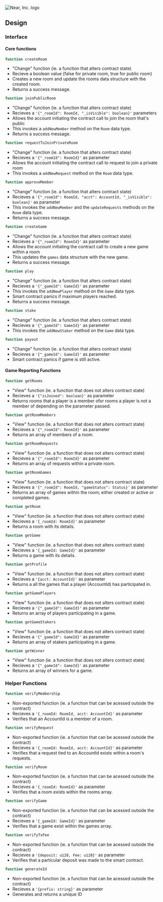 ![Near, Inc. logo](https://near.org/wp-content/themes/near-19/assets/img/logo.svg?t=1553011311)

## Design

### Interface

#### Core functions

```ts
function createRoom
```
- "Change" function (ie. a function that alters contract state)
- Recieve a boolean value (false for private room, true for public room)
- Creates a new room and update the rooms data structure with the created room.
- Returns a success message.

```ts
function joinPublicRoom
```
- "Change" function (ie. a function that alters contract state)
- Recieves a `'{"_roomId": RoomId, "_isVisible": boolean}'` parameters
- Allows the account initiating the contract call to join the room that's public
- This invokes a `addNewMember` method on the `Room` data type.
- Returns a success message.

```ts
function requestToJoinPrivateRoom
```
- "Change" function (ie. a function that alters contract state)
- Recieves a `'{"_roomId": RoomId}'` as parameter
- Allows the account initiating the contract call to request to join a private room
- This invokes a `addNewRequest` method on the `Room` data type.

```ts
function approveMember
```
- "Change" function (ie. a function that alters contract state)
- Recieves a `'{"_roomId": RoomId, "acct": AccountId, "_isVisible": boolean}'` as parameter
- This invokes the `addNewMember` and the `updateRequests` methods on the `Room` data type.
- Returns a success message.

```ts
function createGame
```
- "Change" function (ie. a function that alters contract state)
- Recieves a `'{"_roomId": RoomId}'` as parameter
- Allows the account initiating the contract call to create a new game within a room
- This updates the `games` data structure with the new game.
- Returns a success message.


```ts
function play
```
- "Change" function (ie. a function that alters contract state)
- Recieves a `'{"_gameId": GameId}'` as parameter
- This invokes the `addNewPlayer` method on the `Game` data type.
- Smart contract panics if maximum players reached.
- Returns a success message.


```ts
function stake
```
- "Change" function (ie. a function that alters contract state)
- Recieves a `'{"_gameId": GameId}'` as parameter
- This invokes the `addNewStaker` method on the `Game` data type.

```ts
function payout
```
- "Change" function (ie. a function that alters contract state)
- Recieves a `'{"_gameId": GameId}'` as parameter
- Smart contract panics if game is still active.

#### Game Reporting Functions

```ts
function getRooms
```
- "View" function (ie. a function that does not alters contract state)
- Recieves a `'{"isJoined": boolean}'` as parameter
- Returns rooms that a player is a member ofor rooms a player is not a member of depending on the parameter passed.

```ts
function getRoomMembers
```
- "View" function (ie. a function that does not alters contract state)
- Recieves a `'{"_roomId": RoomId}'` as parameter
- Returns an array of members of a room.

```ts
function getRoomRequests
```
- "View" function (ie. a function that does not alters contract state)
- Recieves a `'{"_roomId": RoomId}'` as parameter
- Returns an array of requests within a private room.

```ts
function getRoomGames
```
- "View" function (ie. a function that does not alters contract state)
- Recieves a `'{"_roomId": RoomId, "gameStatus": Status}'` as parameter
- Returns an array of games within the room; either created or active or completed games.

```ts
function getRoom
```
- "View" function (ie. a function that does not alters contract state)
- Recieves a `'{_roomId: RoomId}'` as parameter
- Returns a room with its details.

```ts
function getGame
```
- "View" function (ie. a function that does not alters contract state)
- Recieves a `'{_gameId: GameId}'` as parameter
- Returns a game with its details.

```ts
function getProfile
```
- "View" function (ie. a function that does not alters contract state)
- Recieves a `'{acct: AccountId}'` as parameter
- Returns a all the games that a player (AccountId) has participated in.

```ts
function getGamePlayers
```
- "View" function (ie. a function that does not alters contract state)
- Recieves a `'{"_gameId": GameId}'` as parameter
- Returns an array of players participating in a game.

```ts
function getGameStakers
```
- "View" function (ie. a function that does not alters contract state)
- Recieves a `'{"_gameId": GameId}'` as parameter
- Returns an array of stakers participating in a game.

```ts
function getWinner
```
- "View" function (ie. a function that does not alters contract state)
- Recieves a `'{"_gameId": GameId}'` as parameter
- Returns an array of winners for a game.

### Helper Functions

```ts
function verifyMembership
```
- Non-exported function (ie. a function that can be acessed outside the contract)
- Recieves a `'{_roomId: RoomId, acct: AccountId}'` as parameter
- Verifies that an AccountId is a member of a room.

```ts
function verifyRequest
```
- Non-exported function (ie. a function that can be acessed outside the contract)
- Recieves a `'{_roomId: RoomId, acct: AccountId}'` as parameter
- Verifies that a request tied to an AccountId exists within a room's requests.

```ts
function verifyRoom
```
- Non-exported function (ie. a function that can be acessed outside the contract)
- Recieves a `'{_roomId: RoomId}'` as parameter
- Verifies that a room exists within the rooms array.

```ts
function verifyGame
```
- Non-exported function (ie. a function that can be acessed outside the contract)
- Recieves a `'{_gameId: GameId}'` as parameter
- Verifies that a game exist within the games array.

```ts
function verifyTxFee
```
- Non-exported function (ie. a function that can be acessed outside the contract)
- Recieves a `'{deposit: u128, Fee: u128}'` as parameter
- Verifies that a particular deposit was made to the smart contract.

```ts
function generateId
```
- Non-exported function (ie. a function that can be acessed outside the contract)
- Recieves a `'{prefix: string}'` as parameter
- Generates and returns a unique ID